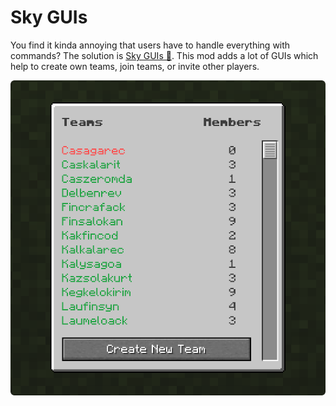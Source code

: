 # Sky GUIs
You find it kinda annoying that users have to handle everything with commands? The solution is 
[Sky GUIs 🔗](https://modrinth.com/mod/sky-guis). This mod adds a lot of GUIs which help to create
own teams, join teams, or invite other players.

![Sky GUIs logo](../assets/sky_guis.png)